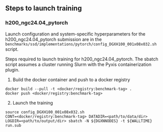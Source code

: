 ## Steps to launch training

### h200_ngc24.04_pytorch

Launch configuration and system-specific hyperparameters for the
h200_ngc24.04_pytorch submission are in the
`benchmarks/ssd/implementations/pytorch/config_DGXH100_001x08x032.sh` script.

Steps required to launch training for h200_ngc24.04_pytorch.  The sbatch
script assumes a cluster running Slurm with the Pyxis containerization plugin.

1. Build the docker container and push to a docker registry

```
docker build --pull -t <docker/registry:benchmark-tag> .
docker push <docker/registry:benchmark-tag>
```

2. Launch the training
```
source config_DGXH100_001x08x032.sh
CONT=<docker/registry:benchmark-tag> DATADIR=<path/to/data/dir> LOGDIR=<path/to/output/dir> sbatch -N ${DGXNNODES} -t ${WALLTIME} run.sub
```
